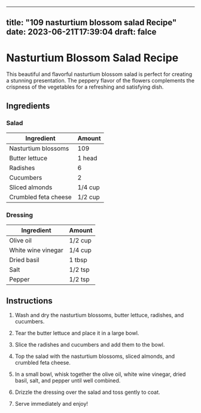 
---
title: "109 nasturtium blossom salad Recipe"
date: 2023-06-21T17:39:04
draft: falce
---

# Nasturtium Blossom Salad Recipe

This beautiful and flavorful nasturtium blossom salad is perfect for creating a stunning presentation. The peppery flavor of the flowers complements the crispness of the vegetables for a refreshing and satisfying dish.

## Ingredients

### Salad

| **Ingredient** | **Amount** |
| --- | --- |
| Nasturtium blossoms | 109 |
| Butter lettuce | 1 head |
| Radishes | 6 |
| Cucumbers | 2 |
| Sliced almonds | 1/4 cup |
| Crumbled feta cheese | 1/2 cup |

### Dressing

| **Ingredient** | **Amount** |
| --- | --- |
| Olive oil | 1/2 cup |
| White wine vinegar | 1/4 cup |
| Dried basil | 1 tbsp |
| Salt | 1/2 tsp |
| Pepper | 1/2 tsp |

## Instructions

1. Wash and dry the nasturtium blossoms, butter lettuce, radishes, and cucumbers.

2. Tear the butter lettuce and place it in a large bowl.

3. Slice the radishes and cucumbers and add them to the bowl.

4. Top the salad with the nasturtium blossoms, sliced almonds, and crumbled feta cheese.

5. In a small bowl, whisk together the olive oil, white wine vinegar, dried basil, salt, and pepper until well combined.

6. Drizzle the dressing over the salad and toss gently to coat.

7. Serve immediately and enjoy!
